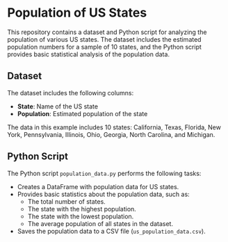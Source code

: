 # Population of US States

This repository contains a dataset and Python script for analyzing the population of various US states. The dataset includes the estimated population numbers for a sample of 10 states, and the Python script provides basic statistical analysis of the population data.

## Dataset

The dataset includes the following columns:

- **State**: Name of the US state
- **Population**: Estimated population of the state

The data in this example includes 10 states: California, Texas, Florida, New York, Pennsylvania, Illinois, Ohio, Georgia, North Carolina, and Michigan.

## Python Script

The Python script `population_data.py` performs the following tasks:

- Creates a DataFrame with population data for US states.
- Provides basic statistics about the population data, such as:
  - The total number of states.
  - The state with the highest population.
  - The state with the lowest population.
  - The average population of all states in the dataset.
- Saves the population data to a CSV file (`us_population_data.csv`).
